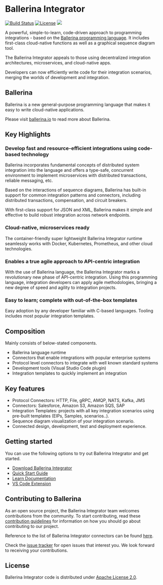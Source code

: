# Ballerina Integrator

[![Build Status](https://wso2.org/jenkins/buildStatus/icon?job=products/ballerina-integrator)](https://wso2.org/jenkins/view/products/job/products/job/ballerina-integrator/)
[![License](https://img.shields.io/badge/License-Apache%202.0-blue.svg)](https://opensource.org/licenses/Apache-2.0)
[<img src="https://img.shields.io/badge/Slack-@wso2--ei-blue">](https://wso2-ei.slack.com/messages/ballerinaintegrator/)

A powerful, simple-to-learn, code-driven approach to programming integrations - based on the [Ballerina programming language](https://ballerina.io). It includes first-class cloud-native functions as well as a graphical sequence diagram tool.

The Ballerina Integrator appeals to those using decentralized integration architectures, microservices, and cloud-native apps.

Developers can now efficiently write code for their integration scenarios, merging the worlds of development
and integration.

## Ballerina 

Ballerina is a new general-purpose programming language that makes it easy to write cloud-native applications.

Please visit [ballerina.io](https://ballerina.io) to read more about Ballerina.

## Key Highlights

### Develop fast and resource-efficient integrations using code-based technology

Ballerina incorporates fundamental concepts of distributed system integration into the language and offers a type-safe, 
concurrent environment to implement microservices with distributed transactions, reliable messaging, etc.

Based on the interactions of sequence diagrams, Ballerina has built-in support for common integration patterns and 
connectors, including distributed transactions, compensation, and circuit breakers. 

With first-class support for JSON and XML, Ballerina makes it simple and effective to build robust integration 
across network endpoints.

### Cloud-native, microservices ready

The container-friendly super lightweight Ballerina Integrator runtime seamlessly works with Docker, Kubernetes,
Prometheus, and other cloud technologies. 

### Enables a true agile approach to API-centric integration
With the use of Ballerina language, the Ballerina Integrator marks a revolutionary new phase of API-centric integration. Using this programming language, integration developers can apply agile methodologies,
bringing a new degree of speed and agility to integration projects. 


### Easy to learn; complete with out-of-the-box templates
Easy adoption by any developer familiar with C-based languages. Tooling includes most popular integration templates. 

## Composition

Mainly consists of below-stated components.
- Ballerina language runtime
- Connectors that enable integrations with popular enterprise systems
- Protocol level connectors to integrate with well known standard systems
- Development tools (Visual Studio Code plugin)
- Integration templates to quickly implement an integration


## Key features
- Protocol Connectors: HTTP, File, gRPC, AMQP, NATS, Kafka, JMS   
- Connectors: Salesforce, Amazon S3, Amazon SQS, SAP
- Integration Templates: projects with all key integration scenarios using pre-built templates
(EIPs, Samples, scenarios..).
- Sequence diagram visualization of your integration scenario. 
- Connected design, development, test and deployment experience.

## Getting started

You can use the following options to try out Ballerina Integrator and get started.

* [Download Ballerina Integrator](https://wso2.com/integration/ballerina-integrator/)
* [Quick Start Guide](https://ei.docs.wso2.com/en/latest/ballerina-integrator/get-started/quick-start-guide/)
* [Learn Documentation](https://ei.docs.wso2.com/en/latest/ballerina-integrator/learn/use-cases/)
* [VS Code Extension](https://marketplace.visualstudio.com/items?itemName=WSO2.ballerina-integrator)

## Contributing to Ballerina

As an open source project, the Ballerina Integrator team welcomes contributions from the community. To start contributing, read these [contribution guidelines](https://github.com/wso2/ballerina-integrator/blob/master/CONTRIBUTING.md) for information on how you should go about contributing to our project.

Reference to the list of Ballerina Integrator connectors can be found [here](https://github.com/wso2/ballerina-integrator/blob/master/docs/content/src/references/references.md).

Check the [issue tracker](https://github.com/wso2/ballerina-integrator/issues) for open issues that interest you. We look forward to receiving your contributions.

## License

Ballerina Integrator code is distributed under [Apache License 2.0](https://github.com/wso2/ballerina-integrator/blob/master/LICENSE).
